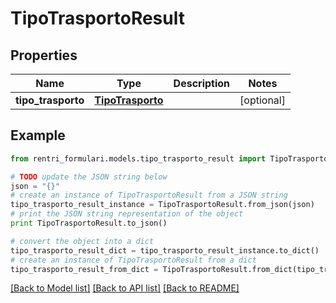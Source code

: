 # TipoTrasportoResult


## Properties
Name | Type | Description | Notes
------------ | ------------- | ------------- | -------------
**tipo_trasporto** | [**TipoTrasporto**](TipoTrasporto.md) |  | [optional] 

## Example

```python
from rentri_formulari.models.tipo_trasporto_result import TipoTrasportoResult

# TODO update the JSON string below
json = "{}"
# create an instance of TipoTrasportoResult from a JSON string
tipo_trasporto_result_instance = TipoTrasportoResult.from_json(json)
# print the JSON string representation of the object
print TipoTrasportoResult.to_json()

# convert the object into a dict
tipo_trasporto_result_dict = tipo_trasporto_result_instance.to_dict()
# create an instance of TipoTrasportoResult from a dict
tipo_trasporto_result_from_dict = TipoTrasportoResult.from_dict(tipo_trasporto_result_dict)
```
[[Back to Model list]](../README.md#documentation-for-models) [[Back to API list]](../README.md#documentation-for-api-endpoints) [[Back to README]](../README.md)


